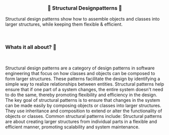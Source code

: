   <h3 align="center">🔺 Structural Designpatterns 🔺 </h3>

  <p align="left">
    Structural design patterns show how to assemble objects and classes into larger structures, while keeping them flexible & efficient.
  </p>
  
<br>

### Whats it all about? 📖
<br>


Structural design patterns are a category of design patterns in software engineering that focus on how classes and objects can be composed to form larger structures. These patterns facilitate the design by identifying a simple way to realize relationships between entities. Structural patterns help ensure that if one part of a system changes, the entire system doesn't need to do the same, thereby promoting flexibility and efficiency in the design.
The key goal of structural patterns is to ensure that changes in the system can be made easily by composing objects or classes into larger structures. They use inheritance and composition to extend or alter the functionality of objects or classes.
Common structural patterns include:
Structural patterns are about creating larger structures from individual parts in a flexible and efficient manner, promoting scalability and system maintenance.
